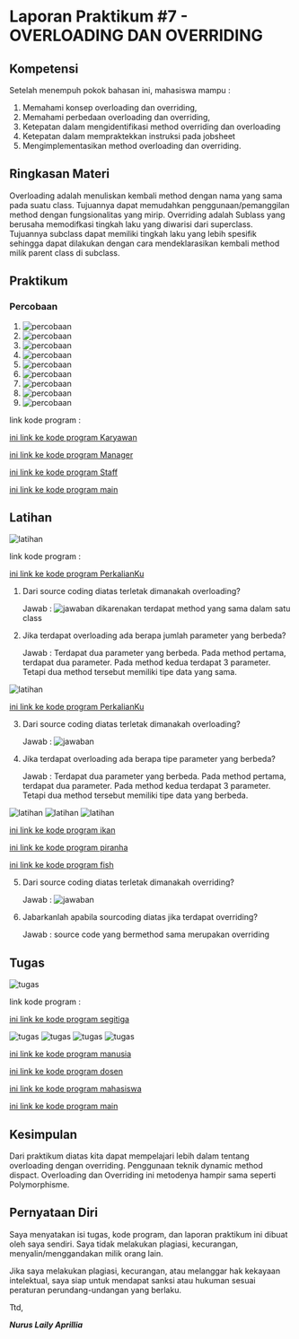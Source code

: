 # Laporan Praktikum #7 - OVERLOADING DAN OVERRIDING

## Kompetensi

Setelah menempuh pokok bahasan ini, mahasiswa mampu :
1.  Memahami konsep overloading dan overriding,
2.  Memahami perbedaan overloading dan  overriding,
3.  Ketepatan dalam mengidentifikasi method overriding dan overloading
4.  Ketepatan dalam mempraktekkan instruksi pada jobsheet
5.  Mengimplementasikan method overloading dan  overriding.

## Ringkasan Materi

Overloading adalah menuliskan kembali method dengan nama yang sama pada suatu class. Tujuannya dapat memudahkan penggunaan/pemanggilan method dengan fungsionalitas yang mirip. Overriding adalah Sublass yang berusaha memodifkasi tingkah laku yang diwarisi dari superclass. Tujuannya subclass dapat memiliki tingkah laku yang lebih spesifik sehingga dapat dilakukan dengan cara mendeklarasikan kembali method milik parent class di subclass.

##  Praktikum

### Percobaan 

1. ![percobaan](img/1.PNG)
2. ![percobaan](img/2.PNG)
3. ![percobaan](img/3.PNG)
4. ![percobaan](img/4.PNG)
5. ![percobaan](img/5.PNG)
6. ![percobaan](img/6.PNG)
7. ![percobaan](img/7.PNG)
8. ![percobaan](img/8.PNG)
9. ![percobaan](img/9.PNG)

link kode program : 

[ini link ke kode program Karyawan](../../src/7_Overriding_dan_Overloading/Karyawan_1841720049Nurus.java)

[ini link ke kode program Manager](../../src/7_Overriding_dan_Overloading/Manager_1841720049Nurus.java)

[ini link ke kode program Staff](../../src/7_Overriding_dan_Overloading/Staff_1841720049Nurus.java)

[ini link ke kode program main](../../src/7_Overriding_dan_Overloading/Utama1841720049Nurus.java)

## Latihan

![latihan](img/10.PNG)

link kode program : 

[ini link ke kode program PerkalianKu](../../src/7_Overriding_dan_Overloading/PerkalianKu1841720049Nurus.java)

1. Dari source coding diatas terletak dimanakah overloading?
    
    Jawab : ![jawaban](img/16.PNG) dikarenakan terdapat method yang sama dalam satu class

2. Jika terdapat overloading ada berapa jumlah parameter yang berbeda?
    
    Jawab : Terdapat dua parameter yang berbeda. Pada method pertama, terdapat dua parameter. Pada method kedua terdapat 3 parameter. Tetapi dua method tersebut memiliki tipe data yang sama.

![latihan](img/11.PNG)

[ini link ke kode program PerkalianKu](../../src/7_Overriding_dan_Overloading/PerkalianKu2_1841720049Nurus.java)

3.  Dari source coding diatas terletak dimanakah overloading?

    Jawab : ![jawaban](img/17.PNG)

4.  Jika terdapat overloading ada berapa tipe parameter yang berbeda?

    Jawab : Terdapat dua parameter yang berbeda. Pada method pertama, terdapat dua parameter. Pada method kedua terdapat 3 parameter. Tetapi dua method tersebut memiliki tipe data yang berbeda.

![latihan](img/12.PNG)
![latihan](img/13.PNG)
![latihan](img/14.PNG)

[ini link ke kode program ikan](../../src/7_Overriding_dan_Overloading/Ikan1841720049Nurus.java)

[ini link ke kode program piranha](../../src/7_Overriding_dan_Overloading/Piranha1841720049Nurus.java)

[ini link ke kode program fish](../../src/7_Overriding_dan_Overloading/Fish1841720049Nurus.java)

5. Dari source coding diatas terletak dimanakah overriding?

    Jawab : ![jawaban](img/18.PNG) 

6. Jabarkanlah apabila sourcoding diatas jika terdapat overriding?

    Jawab : source code yang bermethod sama merupakan overriding

## Tugas

![tugas](img/15.PNG)

link kode program : 

[ini link ke kode program segitiga](../../src/7_Overriding_dan_Overloading/Segitiga1841720049Nurus.java)

![tugas](img/19.PNG)
![tugas](img/20.PNG)
![tugas](img/21.PNG)
![tugas](img/22.PNG)

[ini link ke kode program manusia](../../src/7_Overriding_dan_Overloading/Manusia1841720049Nurus.java)

[ini link ke kode program dosen](../../src/7_Overriding_dan_Overloading/Dosen1841720049Nurus.java)

[ini link ke kode program mahasiswa](../../src/7_Overriding_dan_Overloading/Mahasiswa1841720049Nurus.java)

[ini link ke kode program main](../../src/7_Overriding_dan_Overloading/Testing1841720049Nurus.java)

## Kesimpulan

Dari praktikum diatas kita dapat mempelajari lebih dalam tentang overloading dengan overriding. Penggunaan teknik dynamic method dispact. Overloading dan Overriding ini metodenya hampir sama seperti Polymorphisme.

## Pernyataan Diri

Saya menyatakan isi tugas, kode program, dan laporan praktikum ini dibuat oleh saya sendiri. Saya tidak melakukan plagiasi, kecurangan, menyalin/menggandakan milik orang lain.

Jika saya melakukan plagiasi, kecurangan, atau melanggar hak kekayaan intelektual, saya siap untuk mendapat sanksi atau hukuman sesuai peraturan perundang-undangan yang berlaku.

Ttd,

***Nurus Laily Aprillia***